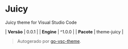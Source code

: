 # Juicy

Juicy theme for Visual Studio Code

| **Versão** | 0.0.1 |
| **Engine** | ^1.0.0 |
| **Pacote** | theme-juicy |

> Autogerado por [go-vsc-theme](https://github.com/natalbu/go-vsc-theme).
